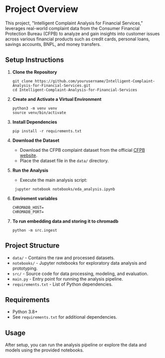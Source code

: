 
# Project Overview

This project, "Intelligent Complaint Analysis for Financial Services," leverages real-world complaint data from the Consumer Financial Protection Bureau (CFPB) to analyze and gain insights into customer issues across various financial products such as credit cards, personal loans, savings accounts, BNPL, and money transfers.

## Setup Instructions

1. **Clone the Repository**
    ```
    git clone https://github.com/yourusername/Intelligent-Complaint-Analysis-for-Financial-Services.git
    cd Intelligent-Complaint-Analysis-for-Financial-Services
    ```

2. **Create and Activate a Virtual Environment**
    ```
    python3 -m venv venv
    source venv/bin/activate
    ```

3. **Install Dependencies**
    ```
    pip install -r requirements.txt
    ```

4. **Download the Dataset**
    - Download the CFPB complaint dataset from the official [CFPB website](https://www.consumerfinance.gov/data-research/consumer-complaints/).
    - Place the dataset file in the `data/` directory.

5. **Run the Analysis**
    - Execute the main analysis script:
    ```
     jupyter notebook notebooks/eda_analysis.ipynb
    ```
6. **Enviroment variables**
    ```
    CHROMADB_HOST=
    CHROMADB_PORT=
    ```
7. **To run embedding data and storing it to chromadb**
    ```
    python -m src.ingest
    ```

## Project Structure

- `data/` - Contains the raw and processed datasets.
- `notebooks/` - Jupyter notebooks for exploratory data analysis and prototyping.
- `src/` - Source code for data processing, modeling, and evaluation.
- `main.py` - Entry point for running the analysis pipeline.
- `requirements.txt` - List of Python dependencies.

## Requirements

- Python 3.8+
- See `requirements.txt` for additional dependencies.

## Usage

After setup, you can run the analysis pipeline or explore the data and models using the provided notebooks.

